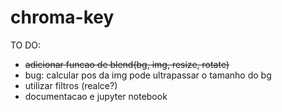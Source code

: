 # chroma-key

TO DO:
- ~~adicionar funcao de blend(bg, img, resize, rotate)~~
- bug: calcular pos da img pode ultrapassar o tamanho do bg
- utilizar filtros (realce?)
- documentacao e jupyter notebook
